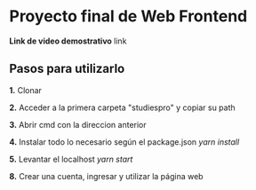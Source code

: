 # Proyecto final de Web Frontend

**Link de video demostrativo**
link
<br>
## Pasos para utilizarlo

**1.** Clonar

**2.** Acceder a la primera carpeta "studiespro" y copiar su path

**3.** Abrir cmd con la direccion anterior

**4.** Instalar todo lo necesario según el package.json *yarn install*

**5.** Levantar el localhost *yarn start*

**8.** Crear una cuenta, ingresar y utilizar la página web
